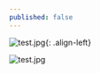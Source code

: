 ```yaml
---
published: false
---
```

![test.jpg]({{site.baseurl}}/_posts/test.jpg){: .align-left} 

![test.jpg]({{site.baseurl}}/_posts/test.jpg?classes=align-left)
